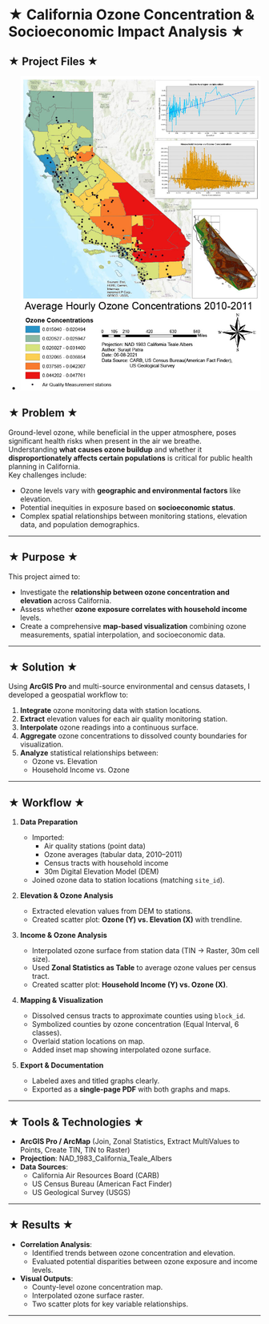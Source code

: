 # ★ California Ozone Concentration & Socioeconomic Impact Analysis ★

## ★ Project Files ★
-  ![map](images/Geospatial_and_environmental_analysis.jpg)

## ★ Problem ★
Ground-level ozone, while beneficial in the upper atmosphere, poses significant health risks when present in the air we breathe.  
Understanding **what causes ozone buildup** and whether it **disproportionately affects certain populations** is critical for public health planning in California.  
Key challenges include:
- Ozone levels vary with **geographic and environmental factors** like elevation.
- Potential inequities in exposure based on **socioeconomic status**.
- Complex spatial relationships between monitoring stations, elevation data, and population demographics.

---

## ★ Purpose ★
This project aimed to:
- Investigate the **relationship between ozone concentration and elevation** across California.
- Assess whether **ozone exposure correlates with household income** levels.
- Create a comprehensive **map-based visualization** combining ozone measurements, spatial interpolation, and socioeconomic data.

---

## ★ Solution ★
Using **ArcGIS Pro** and multi-source environmental and census datasets, I developed a geospatial workflow to:
1. **Integrate** ozone monitoring data with station locations.
2. **Extract** elevation values for each air quality monitoring station.
3. **Interpolate** ozone readings into a continuous surface.
4. **Aggregate** ozone concentrations to dissolved county boundaries for visualization.
5. **Analyze** statistical relationships between:
   - Ozone vs. Elevation
   - Household Income vs. Ozone

---

## ★ Workflow ★
1. **Data Preparation**
   - Imported:
     - Air quality stations (point data)
     - Ozone averages (tabular data, 2010–2011)
     - Census tracts with household income
     - 30m Digital Elevation Model (DEM)
   - Joined ozone data to station locations (matching `site_id`).

2. **Elevation & Ozone Analysis**
   - Extracted elevation values from DEM to stations.
   - Created scatter plot: **Ozone (Y) vs. Elevation (X)** with trendline.

3. **Income & Ozone Analysis**
   - Interpolated ozone surface from station data (TIN → Raster, 30m cell size).
   - Used **Zonal Statistics as Table** to average ozone values per census tract.
   - Created scatter plot: **Household Income (Y) vs. Ozone (X)**.

4. **Mapping & Visualization**
   - Dissolved census tracts to approximate counties using `block_id`.
   - Symbolized counties by ozone concentration (Equal Interval, 6 classes).
   - Overlaid station locations on map.
   - Added inset map showing interpolated ozone surface.

5. **Export & Documentation**
   - Labeled axes and titled graphs clearly.
   - Exported as a **single-page PDF** with both graphs and maps.

---

## ★ Tools & Technologies ★
- **ArcGIS Pro / ArcMap** (Join, Zonal Statistics, Extract MultiValues to Points, Create TIN, TIN to Raster)
- **Projection**: NAD_1983_California_Teale_Albers
- **Data Sources**:
  - California Air Resources Board (CARB)
  - US Census Bureau (American Fact Finder)
  - US Geological Survey (USGS)

---

## ★ Results ★
- **Correlation Analysis**:
  - Identified trends between ozone concentration and elevation.
  - Evaluated potential disparities between ozone exposure and income levels.
- **Visual Outputs**:
  - County-level ozone concentration map.
  - Interpolated ozone surface raster.
  - Two scatter plots for key variable relationships.

---
